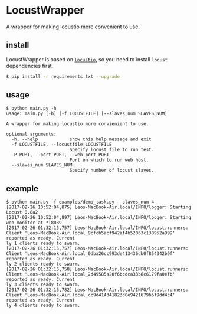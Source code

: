 # LocustWrapper

A wrapper for making locustio more convenient to use.

## install

LocustWrapper is based on [`locustio`](https://github.com/locustio/locust), so you need to install `locust` dependencies first.

```bash
$ pip install -r requirements.txt --upgrade
```

## usage

```text
$ python main.py -h
usage: main.py [-h] [-f LOCUSTFILE] [--slaves_num SLAVES_NUM]

A wrapper for making locustio more convienient to use.

optional arguments:
  -h, --help            show this help message and exit
  -f LOCUSTFILE, --locustfile LOCUSTFILE
                        Specify locust file to run test.
  -P PORT, --port PORT, --web-port PORT
                        Port on which to run web host.
  --slaves_num SLAVES_NUM
                        Specify number of locust slaves.
```

## example

```text
$ python main.py -f examples/demo_task.py --slaves_num 4
[2017-02-26 10:52:04,875] Leos-MacBook-Air.local/INFO/logger: Starting Locust 0.8a2
[2017-02-26 10:52:04,897] Leos-MacBook-Air.local/INFO/logger: Starting web monitor at *:8089
[2017-02-26 01:32:15,757] Leos-MacBook-Air.local/INFO/locust.runners: Client 'Leos-MacBook-Air.local_9cfcb5acf942af4b52063c138952a999' reported as ready. Current
ly 1 clients ready to swarm.
[2017-02-26 01:32:15,757] Leos-MacBook-Air.local/INFO/locust.runners: Client 'Leos-MacBook-Air.local_0dba26cc993de413436db0f854342b9f' reported as ready. Current
ly 2 clients ready to swarm.
[2017-02-26 01:32:15,758] Leos-MacBook-Air.local/INFO/locust.runners: Client 'Leos-MacBook-Air.local_2d49585a20f6bcdca33b8c6179fa0efb' reported as ready. Current
ly 3 clients ready to swarm.
[2017-02-26 01:32:15,782] Leos-MacBook-Air.local/INFO/locust.runners: Client 'Leos-MacBook-Air.local_cc9d414341823d0e9421679b5f9dd4c4' reported as ready. Current
ly 4 clients ready to swarm.
```
